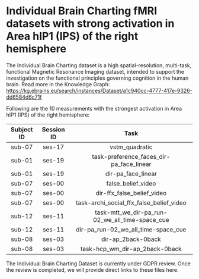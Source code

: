 # Individual Brain Charting fMRI datasets with strong activation in Area hIP1 (IPS) of the right hemisphere

The Individual Brain Charting dataset is a high spatial-resolution, multi-task, functional Magnetic Resonance Imaging dataset, intended to support the investigation on the functional principles governing cognition in the human brain.
Read more in the Knowledge Graph: https://kg.ebrains.eu/search/instances/Dataset/a1c940cc-4777-417e-9326-dd6584d6c71f

Following are the 10 measurements with the strongest activation in Area hIP1 (IPS) of the right hemisphere:

| Subject ID | Session ID | Task |
| :-: | :-: | :-: |
| sub-07 | ses-17 | vstm_quadratic|
| sub-01 | ses-19 | task-preference_faces_dir-pa_face_linear|
| sub-01 | ses-19 | dir-pa_face_linear|
| sub-07 | ses-00 | false_belief_video|
| sub-07 | ses-00 | dir-ffx_false_belief_video|
| sub-07 | ses-00 | task-archi_social_ffx_false_belief_video|
| sub-12 | ses-11 | task-mtt_we_dir-pa_run-02_we_all_time-space_cue|
| sub-12 | ses-11 | dir-pa_run-02_we_all_time-space_cue|
| sub-08 | ses-03 | dir-ap_2back-0back|
| sub-08 | ses-03 | task-hcp_wm_dir-ap_2back-0back|


The Individual Brain Charting Dataset is currently under GDPR review. Once the review is completed, we will provide direct links to these files here.